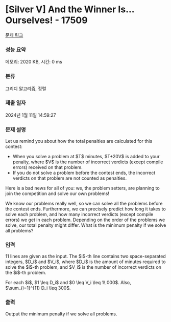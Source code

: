 # [Silver V] And the Winner Is... Ourselves! - 17509 

[문제 링크](https://www.acmicpc.net/problem/17509) 

### 성능 요약

메모리: 2020 KB, 시간: 0 ms

### 분류

그리디 알고리즘, 정렬

### 제출 일자

2024년 1월 11일 14:59:27

### 문제 설명

<p>Let us remind you about how the total penalties are calculated for this contest:</p>

<ul>
	<li>When you solve a problem at $T$ minutes, $T+20V$ is added to your penalty, where $V$ is the number of incorrect verdicts (except compile errors) received on that problem.</li>
	<li>If you do not solve a problem before the contest ends, the incorrect verdicts on that problem are not counted as penalties.</li>
</ul>

<p>Here is a bad news for all of you: we, the problem setters, are planning to join the competition and solve our own problems!</p>

<p>We know our problems really well, so we can solve all the problems before the contest ends. Furthermore, we can precisely predict how long it takes to solve each problem, and how many incorrect verdicts (except compile errors) we get in each problem. Depending on the order of the problems we solve, our total penalty might differ. What is the minimum penalty if we solve all problems?</p>

### 입력 

 <p>11 lines are given as the input. The $i$-th line contains two space-separated integers, $D_i$ and $V_i$, where $D_i$ is the amount of minutes required to solve the $i$-th problem, and $V_i$ is the number of incorrect verdicts on the $i$-th problem.</p>

<p>For each $i$, $1 \leq D_i$ and $0 \leq V_i \leq 1\ 000$. Also, $\sum_{i=1}^{11} D_i \leq 300$.</p>

### 출력 

 <p>Output the minimum penalty if we solve all problems.</p>

